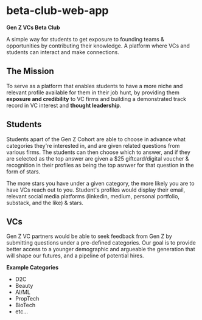 # beta-club-web-app
**Gen Z VCs Beta Club**

A simple way for students to get exposure to founding teams &amp; opportunities by contributing their knowledge. A platform where VCs and students can interact and make connections.

## The Mission

To serve as a platform that enables students to have a more niche and relevant profile available for them in their job hunt, by providing them **exposure and credibility** to VC firms and building a demonstrated track record in VC interest and **thought leadership**.

## Students

Students apart of the Gen Z Cohort are able to choose in advance what categories they're interested in, and are given related questions from various firms. The students can then choose which to answer, and if they are selected as the top answer are given a $25 giftcard/digital voucher & recognition in their profiles as being the top asnwer for that question in the form of stars. 

The more stars you have under a given category, the more likely you are to have VCs reach out to you. Student's profiles would display their email, relevant social media platforms (linkedin, medium, personal portfolio, substack, and the like) & stars.

## VCs

Gen Z VC partners would be able to seek feedback from Gen Z by submitting questions under a pre-defined categories. Our goal is to provide better access to a younger demographic and argueable the generation that will shape our futures, and a pipeline of potential hires.

**Example Categories**
- D2C
- Beauty
- AI/ML
- PropTech
- BioTech
- etc...

